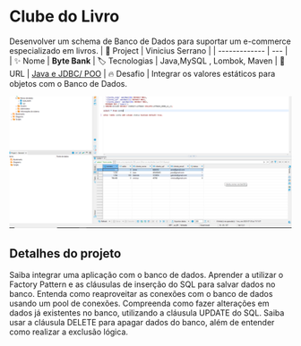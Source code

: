 # Clube do Livro

Desenvolver um schema de Banco de Dados para suportar um e-commerce especializado em livros.
| 💾 Project | Vinicius Serrano    |
| -------------  | --- |
| :sparkles: Nome        | **Byte Bank**
| :label: Tecnologias | Java,MySQL , Lombok, Maven
| :rocket: URL         | [Java e JDBC/ POO](https://github.com/viniciusserrano/Projeto-JavaJdbc)
| :fire: Desafio     | Integrar os valores estáticos para objetos com o Banco de Dados.

<!-- Inserir imagem com a #vitrinedev ao final do link -->
![](BancoDeDados.png#vitrinedev)

## Detalhes do projeto

Saiba integrar uma aplicação com o banco de dados.
Aprender a utilizar o Factory Pattern e as cláusulas de inserção do SQL para salvar dados no banco.
Entenda como reaproveitar as conexões com o banco de dados usando um pool de conexões.
Compreenda como fazer alterações em dados já existentes no banco, utilizando a cláusula UPDATE do SQL.
Saiba usar a cláusula DELETE para apagar dados do banco, além de entender como realizar a exclusão lógica.
